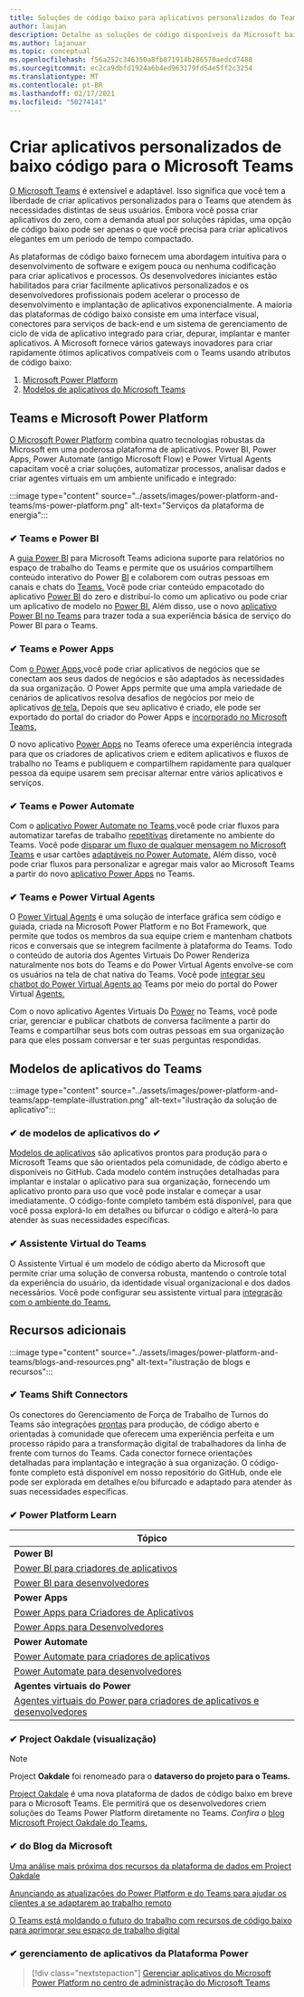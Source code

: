 ```yaml
---
title: Soluções de código baixo para aplicativos personalizados do Teams
author: laujan
description: Detalhe as soluções de código disponíveis da Microsoft baixa e nenhuma para o Teams
ms.author: lajanuar
ms.topic: conceptual
ms.openlocfilehash: f56a252c346350a8fb871914b286570aedcd7488
ms.sourcegitcommit: ec2ca9dbfd1924a6b4ed963179fd54e5ff2c3254
ms.translationtype: MT
ms.contentlocale: pt-BR
ms.lasthandoff: 02/17/2021
ms.locfileid: "50274141"
---
```

# <a name="create-low-code-custom-apps-for-microsoft-teams"></a>Criar aplicativos personalizados de baixo código para o Microsoft Teams

[O Microsoft Teams](/microsoftteams/platform) é extensível e adaptável. Isso significa que você tem a liberdade de criar aplicativos personalizados para o Teams que atendem às necessidades distintas de seus usuários. Embora você possa criar aplicativos do zero, com a demanda atual por soluções rápidas, uma opção de código baixo pode ser apenas o que você precisa para criar aplicativos elegantes em um período de tempo compactado.

As plataformas de código baixo fornecem uma abordagem intuitiva para o desenvolvimento de software e exigem pouca ou nenhuma codificação para criar aplicativos e processos. Os desenvolvedores iniciantes estão habilitados para criar facilmente aplicativos personalizados e os desenvolvedores profissionais podem acelerar o processo de desenvolvimento e implantação de aplicativos exponencialmente. A maioria das plataformas de código baixo consiste em uma interface visual, conectores para serviços de back-end e um sistema de gerenciamento de ciclo de vida de aplicativo integrado para criar, depurar, implantar e manter aplicativos. A Microsoft fornece vários gateways inovadores para criar rapidamente ótimos aplicativos compatíveis com o Teams usando atributos de código baixo:

1. [Microsoft Power Platform](#teams-and-microsoft-power-platform)
1. [Modelos de aplicativos do Microsoft Teams](#teams-app-templates)

## <a name="teams-and-microsoft-power-platform"></a>Teams e Microsoft Power Platform

[O Microsoft Power Platform](/power-platform) combina quatro tecnologias robustas da Microsoft em uma poderosa plataforma de aplicativos. Power BI, Power Apps, Power Automate (antigo Microsoft Flow) e Power Virtual Agents capacitam você a criar soluções, automatizar processos, analisar dados e criar agentes virtuais em um ambiente unificado e integrado:

:::image type="content" source="../assets/images/power-platform-and-teams/ms-power-platform.png" alt-text="Serviços da plataforma de energia":::

### <a name="-teams-and-power-bi"></a>✔ Teams e Power BI

A [guia Power BI](https://powerbi.microsoft.com/blog/announcing-new-power-bi-tab-for-microsoft-teams/) para Microsoft Teams adiciona suporte para relatórios no espaço de trabalho do Teams e permite que os usuários compartilhem conteúdo interativo do Power [BI](/power-bi/collaborate-share/service-embed-report-microsoft-teams) e colaborem com outras pessoas em canais e chats do [Teams.](/power-bi/collaborate-share/service-collaborate-microsoft-teams) Você pode criar conteúdo empacotado do aplicativo [Power BI](/power-bi/collaborate-share/service-create-distribute-apps) do zero e distribuí-lo como um aplicativo ou pode criar um aplicativo de modelo no [Power BI.](/connect-data/service-template-apps-create) Além disso, use o novo [aplicativo Power BI no Teams](https://go.microsoft.com/fwlink/?linkid=2143643) para trazer toda a sua experiência básica de serviço do Power BI para o Teams.

### <a name="-teams-and-power-apps"></a>✔ Teams e Power Apps

Com [o Power Apps,](/powerapps/powerapps-overview)você pode criar aplicativos de negócios que se conectam aos seus dados de negócios e são adaptados às necessidades da sua organização.  O Power Apps permite que uma ampla variedade de cenários de aplicativos resolva desafios de negócios por meio de aplicativos [de tela.](/powerapps/maker/#canvas-apps) Depois que seu aplicativo é criado, ele pode ser exportado do portal do criador do Power Apps e [incorporado no Microsoft Teams.](/power-platform/admin/embed-app-teams)

O novo aplicativo [Power Apps](https://go.microsoft.com/fwlink/?linkid=2143374) no Teams oferece uma experiência integrada para que os criadores de aplicativos criem e editem aplicativos e fluxos de trabalho no Teams e publiquem e compartilhem rapidamente para qualquer pessoa da equipe usarem sem precisar alternar entre vários aplicativos e serviços.

### <a name="-teams-and-power-automate"></a>✔ Teams e Power Automate

Com o [aplicativo Power Automate no Teams,](/power-automate/flows-teams)você pode criar fluxos para automatizar tarefas de trabalho [repetitivas](https://flow.microsoft.com/connectors/shared_teams/microsoft-teams/) diretamente no ambiente do Teams. Você pode [disparar um fluxo de qualquer mensagem no Microsoft Teams](/power-automate/trigger-flow-teams-message) e usar cartões [adaptáveis no Power Automate.](/power-automate/create-adaptive-cards) Além disso, você pode criar fluxos para personalizar e agregar mais valor ao Microsoft Teams a partir do novo [aplicativo Power Apps](https://go.microsoft.com/fwlink/?linkid=2143539) no Teams.

### <a name="-teams-and-power-virtual-agents"></a>✔ Teams e Power Virtual Agents

O [Power Virtual Agents](/power-virtual-agents/fundamentals-what-is-power-virtual-agents) é uma solução de interface gráfica sem código e guiada, criada na Microsoft Power Platform e no Bot Framework, que permite que todos os membros da sua equipe criem e mantenham chatbots ricos e conversais que se integrem facilmente à plataforma do Teams. Todo o conteúdo de autoria dos Agentes Virtuais Do Power Renderiza naturalmente nos bots do Teams e do Power Virtual Agents envolve-se com os usuários na tela de chat nativa do Teams. Você pode [integrar seu chatbot do Power Virtual Agents ao](/power-virtual-agents/publication-add-bot-to-microsoft-teams) Teams por meio do portal do Power Virtual [Agents.](https://powervirtualagents.microsoft.com)

Com o novo aplicativo Agentes Virtuais Do [Power](https://aka.ms/pva-teams-docs) no Teams, você pode criar, gerenciar e publicar chatbots de conversa facilmente a partir do Teams e compartilhar seus bots com outras pessoas em sua organização para que eles possam conversar e ter suas perguntas respondidas.

## <a name="teams-app-templates"></a>Modelos de aplicativos do Teams

:::image type="content" source="../assets/images/power-platform-and-teams/app-template-illustration.png" alt-text="ilustração da solução de aplicativo":::

### <a name="-app-template-catalog"></a>✔ de modelos de aplicativos do ✔

[Modelos de aplicativos](../samples/app-templates.md) são aplicativos prontos para produção para o Microsoft Teams que são orientados pela comunidade, de código aberto e disponíveis no GitHub. Cada modelo contém instruções detalhadas para implantar e instalar o aplicativo para sua organização, fornecendo um aplicativo pronto para uso que você pode instalar e começar a usar imediatamente. O código-fonte completo também está disponível, para que você possa explorá-lo em detalhes ou bifurcar o código e alterá-lo para atender às suas necessidades específicas.

### <a name="-virtual-assistant-for-teams"></a>✔ Assistente Virtual do Teams

O Assistente Virtual é um modelo de código aberto da Microsoft que permite criar uma solução de conversa robusta, mantendo o controle total da experiência do usuário, da identidade visual organizacional e dos dados necessários. Você pode configurar seu assistente virtual para [integração com o ambiente do Teams.](https://microsoft.github.io/botframework-solutions/clients-and-channels/tutorials/enable-teams/1-intro) 

## <a name="additional-resources"></a>Recursos adicionais

:::image type="content" source="../assets/images/power-platform-and-teams/blogs-and-resources.png" alt-text="ilustração de blogs e recursos":::

### <a name="-teams-shift-connectors"></a>✔ Teams Shift Connectors

Os conectores do Gerenciamento de Força de Trabalho de Turnos do Teams são integrações [prontas](../samples/shifts-wfm-connectors.md) para produção, de código aberto e orientadas à comunidade que oferecem uma experiência perfeita e um processo rápido para a transformação digital de trabalhadores da linha de frente com turnos do Teams. Cada conector fornece orientações detalhadas para implantação e integração à sua organização. O código-fonte completo está disponível em nosso repositório do GitHub, onde ele pode ser explorada em detalhes e/ou bifurcado e adaptado para atender às suas necessidades específicas.

### <a name="-power-platform-learn-modules"></a>✔ Power Platform Learn

|Tópico|
|-----|
|**Power BI**|
|[Power BI para criadores de aplicativos](/learn/browse/?expanded=power-platform&products=power-bi&roles=maker)|
|[Power BI para desenvolvedores](/learn/browse/?expanded=power-platform&products=power-bi&roles=developer)|
|**Power Apps**|
|[Power Apps para Criadores de Aplicativos](/learn/browse/?products=power-apps&roles=maker)|
|[Power Apps para Desenvolvedores](/learn/browse/?products=power-apps)|
|**Power Automate**|
|[Power Automate para criadores de aplicativos](/learn/browse/?expanded=power-platform&products=power-automate&roles=maker)|
|[Power Automate para desenvolvedores](/learn/browse/?expanded=power-platform&products=power-automate&roles=developer)|
|**Agentes virtuais do Power**|
|[Agentes virtuais do Power para criadores de aplicativos e desenvolvedores](/learn/browse/?products=power-virtual-agents&expanded=power-platform&roles=maker)

### <a name="-project-oakdale-preview"></a>✔ Project Oakdale (visualização)

> [!NOTE]
> Project **Oakdale** foi renomeado para o **dataverso do projeto para o Teams.**

[Project Oakdale](https://techcommunity.microsoft.com/t5/microsoft-teams-blog/teams-is-shaping-the-future-of-work-with-low-code-features-to/ba-p/1507180
) é uma nova plataforma de dados de código baixo em breve para o Microsoft Teams. Ele permitirá que os desenvolvedores criem soluções do Teams Power Platform diretamente no Teams. *Confira o* [blog Microsoft Project Oakdale do Teams.](https://powerapps.microsoft.com/blog/introducing-project-oakdale-a-new-low-code-data-platform-for-microsoft-teams)

### <a name="-microsoft-blog-insights"></a>✔ do Blog da Microsoft

[Uma análise mais próxima dos recursos da plataforma de dados em Project Oakdale](https://powerapps.microsoft.com/blog/a-closer-look-at-data-platform-capabilities-in-project-oakdale/)

[Anunciando as atualizações do Power Platform e do Teams para ajudar os clientes a se adaptarem ao trabalho remoto](https://cloudblogs.microsoft.com/powerplatform/2020/05/19/announcing-power-platform-and-teams-updates-to-help-customers-adapt-to-remote-work/)

[O Teams está moldando o futuro do trabalho com recursos de código baixo para aprimorar seu espaço de trabalho digital](https://techcommunity.microsoft.com/t5/microsoft-teams-blog/teams-is-shaping-the-future-of-work-with-low-code-features-to/ba-p/1507180)

### <a name="-managing-power-platform-apps"></a>✔ gerenciamento de aplicativos da Plataforma Power

> [!div class="nextstepaction"]
> [Gerenciar aplicativos do Microsoft Power Platform no centro de administração do Microsoft Teams](/microsoftteams/manage-power-platform-apps)
